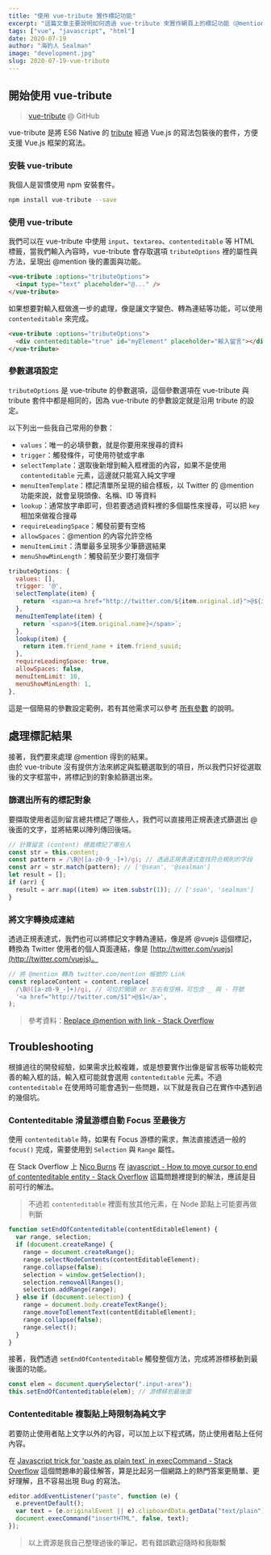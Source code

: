 ```yaml
---
title: "使用 vue-tribute 實作標記功能"
excerpt: "這篇文章主要說明如何透過 vue-tribute 來實作網頁上的標記功能（@mention），先備知識必須要已經基本會使用 Vue。"
tags: ["vue", "javascript", "html"]
date: 2020-07-19
author: "海豹人 Sealman"
image: "development.jpg"
slug: 2020-07-19-vue-tribute
---
```


## 開始使用 vue-tribute

> [vue-tribute](https://github.com/syropian/vue-tribute) @ GitHub

vue-tribute 是將 ES6 Native 的 [tribute](https://github.com/zurb/tribute) 經過 Vue.js 的寫法包裝後的套件，方便支援 Vue.js 框架的寫法。

### 安裝 vue-tribute

我個人是習慣使用 npm 安裝套件。

```bash
npm install vue-tribute --save
```

### 使用 vue-tribute

我們可以在 vue-tribute 中使用 `input`、`textarea`、`contenteditable` 等 HTML 標籤，當我們輸入內容時，vue-tribute 會存取選項 `tributeOptions` 裡的屬性與方法，呈現出 @mention 後的畫面與功能。

```html
<vue-tribute :options="tributeOptions">
  <input type="text" placeholder="@..." />
</vue-tribute>
```

如果想要對輸入框做進一步的處理，像是讓文字變色、轉為連結等功能，可以使用 `contenteditable` 來完成。

```html
<vue-tribute :options="tributeOptions">
  <div contenteditable="true" id="myElement" placeholder="輸入留言"></div>
</vue-tribute>
```

### 參數選項設定

`tributeOptions` 是 vue-tribute 的參數選項，這個參數選項在 vue-tribute 與 tribute 套件中都是相同的，因為 vue-tribute 的參數設定就是沿用 tribute 的設定。

以下列出一些我自己常用的參數：

- `values`：唯一的必填參數，就是你要用來搜尋的資料
- `trigger`：觸發條件，可使用符號或字串
- `selectTemplate`：選取後新增到輸入框裡面的內容，如果不是使用 `contenteditable` 元素，這邊就只能寫入純文字哩
- `menuItemTemplate`：標記清單所呈現的組合樣板，以 Twitter 的 @mention 功能來說，就會呈現頭像、名稱、ID 等資料
- `lookup`：通常放字串即可，但若要透過資料裡的多個屬性來搜尋，可以把 `key` 相加來做複合搜尋
- `requireLeadingSpace`：觸發前要有空格
- `allowSpaces`：@mention 的內容允許空格
- `menuItemLimit`：清單最多呈現多少筆篩選結果
- `menuShowMinLength`：觸發前至少要打幾個字

```javascript
tributeOptions: {
  values: [],
  trigger: '@',
  selectTemplate(item) {
    return `<span><a href="http://twitter.com/${item.original.id}">@${item.original.name}</a></span>`;
  },
  menuItemTemplate(item) {
    return `<span>${item.original.name}</span>`;
  },
  lookup(item) {
    return item.friend_name + item.friend_suuid;
  },
  requireLeadingSpace: true,
  allowSpaces: false,
  menuItemLimit: 10,
  menuShowMinLength: 1,
},
```

這是一個簡易的參數設定範例，若有其他需求可以參考 [所有參數](https://github.com/zurb/tribute#a-collection) 的說明。

## 處理標記結果

接著，我們要來處理 @mention 得到的結果。  
由於 vue-tribute 沒有提供方法來綁定與監聽選取到的項目，所以我們只好從選取後的文字框當中，將標記到的對象給篩選出來。

### 篩選出所有的標記對象

要擷取使用者這則留言總共標記了哪些人，我們可以直接用正規表達式篩選出 @ 後面的文字，並將結果以陣列傳回後端。

```javascript
// 計算留言 (content) 裡面標記了哪些人
const str = this.content;
const pattern = /\B@([a-z0-9_-]+)/gi; // 透過正規表達式查找符合規則的字段
const arr = str.match(pattern); // ['@sean', '@sealman']
let result = [];
if (arr) {
  result = arr.map((item) => item.substr(1)); // ['sean', 'sealman']
}
```

### 將文字轉換成連結

透過正規表達式，我們也可以將標記文字轉為連結，像是將 @vuejs 這個標記，轉換為 Twitter 使用者的個人頁面連結，像是 [http://twitter.com/vuejs](http://twitter.com/vuejs)。

```javascript
// 將 @mention 轉為 twitter.com/mention 帳號的 Link
const replaceContent = content.replace(
  /\B@([a-z0-9_-]+)/gi, // 可位於開頭 or 左右有空格，可包含 _ 與 - 符號
  '<a href="http://twitter.com/$1">@$1</a>',
);
```

> 參考資料：[Replace @mention with link - Stack Overflow](https://stackoverflow.com/questions/16879588/replace-mention-with-link)

## Troubleshooting

根據過往的開發經驗，如果需求比較複雜，或是想要實作出像是留言板等功能較完善的輸入框的話，輸入框可能就會選用 `contenteditable` 元素。不過 `contenteditable` 在使用時可能會遇到一些問題，以下就是我自己在實作中遇到過的幾個坑。

### Contenteditable 滑鼠游標自動 Focus 至最後方

使用 `contenteditable` 時，如果有 Focus 游標的需求，無法直接透過一般的 `focus()` 完成，需要使用到 `Selection` 與 `Range` 屬性。

在 Stack Overflow 上 [Nico Burns](https://stackoverflow.com/users/140293/nico-burns) 在 [javascript - How to move cursor to end of contenteditable entity - Stack Overflow](https://stackoverflow.com/a/3866442/13594832) 這篇問題裡提到的解法，應該是目前可行的解法。

> 不過若 `contenteditable` 裡面有放其他元素，在 Node 節點上可能要再做判斷

```javascript
function setEndOfContenteditable(contentEditableElement) {
  var range, selection;
  if (document.createRange) {
    range = document.createRange();
    range.selectNodeContents(contentEditableElement);
    range.collapse(false);
    selection = window.getSelection();
    selection.removeAllRanges();
    selection.addRange(range);
  } else if (document.selection) {
    range = document.body.createTextRange();
    range.moveToElementText(contentEditableElement);
    range.collapse(false);
    range.select();
  }
}
```

接著，我們透過 `setEndOfContenteditable` 觸發整個方法，完成將游標移動到最後面的功能。

```javascript
const elem = document.querySelector(".input-area");
this.setEndOfContenteditable(elem); // 游標移到最後面
```

### Contenteditable 複製貼上時限制為純文字

若要防止使用者貼上文字以外的內容，可以加上以下程式碼，防止使用者貼上任何內容。

在 [Javascript trick for \'paste as plain text\` in execCommand - Stack Overflow](https://stackoverflow.com/a/12028136/13594832) 這個問題串的最佳解答，算是比起另一個網路上的熱門答案更簡單、更好理解，且不容易出現 Bug 的寫法。

```javascript
editor.addEventListener("paste", function (e) {
  e.preventDefault();
  var text = (e.originalEvent || e).clipboardData.getData("text/plain");
  document.execCommand("insertHTML", false, text);
});
```

> 以上資源是我自己整理過後的筆記，若有錯誤歡迎隨時和我聯繫
